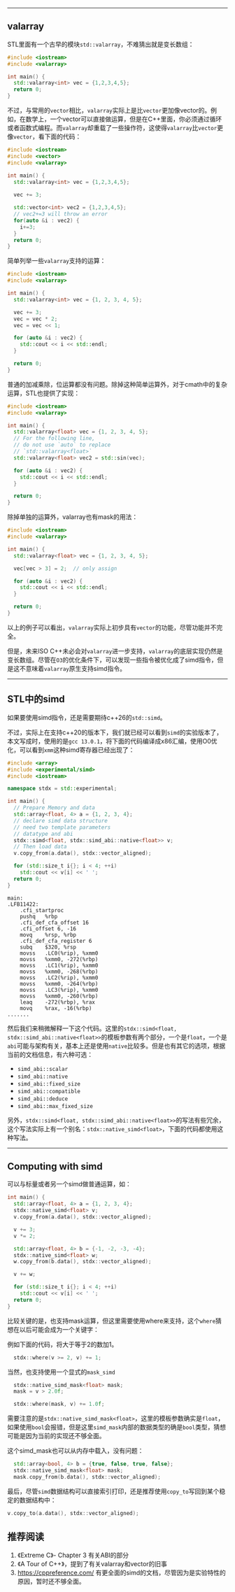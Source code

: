 
-----

## valarray

STL里面有一个古早的模块`std::valarray`，不难猜出就是变长数组：

```cpp
#include <iostream>
#include <valarray>

int main() {
  std::valarray<int> vec = {1,2,3,4,5};
  return 0;
}
```

不过，与常用的`vector`相比，`valarray`实际上是比`vector`更加像vector的。例如，在数学上，一个vector可以直接做运算，但是在C++里面，你必须通过循环或者函数式编程。而`valarray`却重载了一些操作符，这使得`valarray`比`vector`更像`vector`，看下面的代码：

```cpp
#include <iostream>
#include <vector>
#include <valarray>

int main() {
  std::valarray<int> vec = {1,2,3,4,5};
  
  vec += 3;

  std::vector<int> vec2 = {1,2,3,4,5};
  // vec2+=3 will throw an error
  for(auto &i : vec2) {
    i+=3;
  }
  return 0;
}
```

简单列举一些`valarray`支持的运算：

```cpp
#include <iostream>
#include <valarray>

int main() {
  std::valarray<int> vec = {1, 2, 3, 4, 5};

  vec += 3;
  vec = vec * 2;
  vec = vec << 1;

  for (auto &i : vec2) {
    std::cout << i << std::endl;
  }

  return 0;
}
```

普通的加减乘除，位运算都没有问题。除掉这种简单运算外，对于cmath中的复杂运算，STL也提供了实现：

```cpp
#include <iostream>
#include <valarray>

int main() {
  std::valarray<float> vec = {1, 2, 3, 4, 5};
  // For the following line,
  // do not use `auto` to replace
  // `std::valarray<float>` 
  std::valarray<float> vec2 = std::sin(vec);

  for (auto &i : vec2) {
    std::cout << i << std::endl;
  }

  return 0;
}
```

除掉单独的运算外，valarray也有mask的用法：

```c++
#include <iostream>
#include <valarray>

int main() {
  std::valarray<float> vec = {1, 2, 3, 4, 5};

  vec[vec > 3] = 2;  // only assign

  for (auto &i : vec2) {
    std::cout << i << std::endl;
  }

  return 0;
}
```

以上的例子可以看出，`valarray`实际上初步具有`vector`的功能，尽管功能并不完全。

但是，未来ISO C++未必会对`valarray`进一步支持，`valarray`的底层实现仍然是变长数组。尽管在`O3`的优化条件下，可以发现一些指令被优化成了simd指令，但是这不意味着`valarray`原生支持simd指令。

-----

## STL中的simd

如果要使用simd指令，还是需要期待c++26的`std::simd`。

不过，实际上在支持c++20的版本下，我们就已经可以看到`simd`的实验版本了，本文写成时，使用的是`gcc 13.0.1`，将下面的代码编译成x86汇编，使用O0优化，可以看到`xmm`这种simd寄存器已经出现了：

```cpp
#include <array>
#include <experimental/simd>
#include <iostream>

namespace stdx = std::experimental;

int main() {
  // Prepare Memory and data
  std::array<float, 4> a = {1, 2, 3, 4};
  // declare simd data structure
  // need two template parameters
  // datatype and abi
  stdx::simd<float, stdx::simd_abi::native<float>> v;
  // Then load data
  v.copy_from(a.data(), stdx::vector_aligned);

  for (std::size_t i{}; i < 4; ++i)
    std::cout << v[i] << ' ';
  return 0;
}
```

```x86asm
main:
.LFB11422:
	.cfi_startproc
	pushq	%rbp
	.cfi_def_cfa_offset 16
	.cfi_offset 6, -16
	movq	%rsp, %rbp
	.cfi_def_cfa_register 6
	subq	$320, %rsp
	movss	.LC0(%rip), %xmm0
	movss	%xmm0, -272(%rbp)
	movss	.LC1(%rip), %xmm0
	movss	%xmm0, -268(%rbp)
	movss	.LC2(%rip), %xmm0
	movss	%xmm0, -264(%rbp)
	movss	.LC3(%rip), %xmm0
	movss	%xmm0, -260(%rbp)
	leaq	-272(%rbp), %rax
	movq	%rax, -16(%rbp)
.......
```

然后我们来稍微解释一下这个代码。这里的`stdx::simd<float, stdx::simd_abi::native<float>>`的模板参数有两个部分，一个是`float`，一个是`abi`可能与架构有关，基本上还是使用`native`比较多。但是也有其它的选项，根据当前的文档信息，有六种可选：

* `simd_abi::scalar`
* `simd_abi::native`
* `simd_abi::fixed_size`
* `simd_abi::compatible`
* `simd_abi::deduce`
* `simd_abi::max_fixed_size`

另外，`stdx::simd<float, stdx::simd_abi::native<float>>`的写法有些冗余，这个写法实际上有一个别名：`stdx::native_simd<float>`，下面的代码都使用这种写法。

-----

## Computing with simd

可以与标量或者另一个simd做普通运算，如：

```cpp
int main() {
  std::array<float, 4> a = {1, 2, 3, 4};
  stdx::native_simd<float> v;
  v.copy_from(a.data(), stdx::vector_aligned);

  v += 3;
  v *= 2;

  std::array<float, 4> b = {-1, -2, -3, -4};
  stdx::native_simd<float> w;
  w.copy_from(b.data(), stdx::vector_aligned);

  v += w;

  for (std::size_t i{}; i < 4; ++i)
    std::cout << v[i] << ' ';
  return 0;
}
```

比较关键的是，也支持mask运算，但这里需要使用where来支持，这个`where`​猜想在以后可能会成为一个关键字：

例如下面的代码，将大于等于2的数加1。

```cpp
  stdx::where(v >= 2, v) += 1;
```

当然，也支持使用一个显式的`mask_simd`​

```cpp
  stdx::native_simd_mask<float> mask;
  mask = v > 2.0f;

  stdx::where(mask, v) += 1.0f;
```

需要注意的是`stdx::native_simd_mask<float>`​，这里的模板参数确实是`float`​，如果使用`bool`​会报错，但是这里`simd_mask`​内部的数据类型的确是`bool`​类型，猜想可能是因为当前的实现还不够全面。

这个simd_mask也可以从内存中载入，没有问题：

```cpp
  std::array<bool, 4> b = {true, false, true, false};
  stdx::native_simd_mask<float> mask;
  mask.copy_from(b.data(), stdx::vector_aligned);
```

最后，尽管`simd`​数据结构可以直接索引打印，还是推荐使用`copy_to`​写回到某个稳定的数据结构中：

```cpp
v.copy_to(a.data(), stdx::vector_aligned);
```

## 推荐阅读

1. 《Extreme C》- Chapter 3 有关ABI的部分
2. 《A Tour of C++》，提到了有关valarray和vector的旧事
3. https://cppreference.com/ 有更全面的simd的文档，尽管因为是实验特性的原因，暂时还不够全面。
